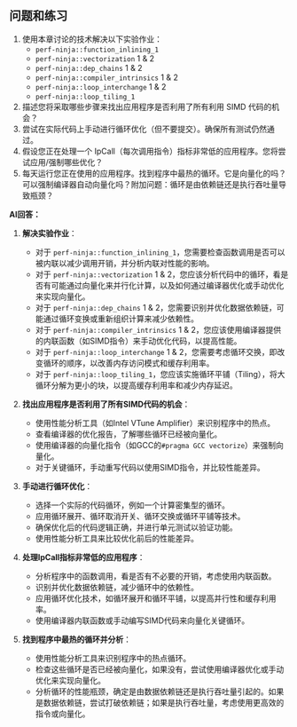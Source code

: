 ## 问题和练习 

1. 使用本章讨论的技术解决以下实验作业：
    - `perf-ninja::function_inlining_1` 
    - `perf-ninja::vectorization` 1 & 2
    - `perf-ninja::dep_chains` 1 & 2
    - `perf-ninja::compiler_intrinsics` 1 & 2
    - `perf-ninja::loop_interchange` 1 & 2
    - `perf-ninja::loop_tiling_1`
2. 描述您将采取哪些步骤来找出应用程序是否利用了所有利用 SIMD 代码的机会？
3. 尝试在实际代码上手动进行循环优化（但不要提交）。确保所有测试仍然通过。
4. 假设您正在处理一个 IpCall（每次调用指令）指标非常低的应用程序。您将尝试应用/强制哪些优化？
5. 每天运行您正在使用的应用程序。找到程序中最热的循环。它是向量化的吗？可以强制编译器自动向量化吗？附加问题：循环是由依赖链还是执行吞吐量导致瓶颈？

**AI回答：**

1. **解决实验作业**：
    - 对于 `perf-ninja::function_inlining_1`，您需要检查函数调用是否可以被内联以减少调用开销，并分析内联对性能的影响。
    - 对于 `perf-ninja::vectorization` 1 & 2，您应该分析代码中的循环，看是否有可能通过向量化来并行化计算，以及如何通过编译器优化或手动优化来实现向量化。
    - 对于 `perf-ninja::dep_chains` 1 & 2，您需要识别并优化数据依赖链，可能通过循环变换或重新组织计算来减少依赖性。
    - 对于 `perf-ninja::compiler_intrinsics` 1 & 2，您应该使用编译器提供的内联函数（如SIMD指令）来手动优化代码，以提高性能。
    - 对于 `perf-ninja::loop_interchange` 1 & 2，您需要考虑循环交换，即改变循环的顺序，以改善内存访问模式和缓存利用率。
    - 对于 `perf-ninja::loop_tiling_1`，您应该实施循环平铺（Tiling），将大循环分解为更小的块，以提高缓存利用率和减少内存延迟。

2. **找出应用程序是否利用了所有SIMD代码的机会**：
    - 使用性能分析工具（如Intel VTune Amplifier）来识别程序中的热点。
    - 查看编译器的优化报告，了解哪些循环已经被向量化。
    - 使用编译器的向量化指令（如GCC的`#pragma GCC vectorize`）来强制向量化。
    - 对于关键循环，手动重写代码以使用SIMD指令，并比较性能差异。

3. **手动进行循环优化**：
    - 选择一个实际的代码循环，例如一个计算密集型的循环。
    - 应用循环展开、循环取消开关、循环交换或循环平铺等技术。
    - 确保优化后的代码逻辑正确，并进行单元测试以验证功能。
    - 使用性能分析工具来比较优化前后的性能差异。

4. **处理IpCall指标非常低的应用程序**：
    - 分析程序中的函数调用，看是否有不必要的开销，考虑使用内联函数。
    - 识别并优化数据依赖链，减少循环中的依赖性。
    - 应用循环优化技术，如循环展开和循环平铺，以提高并行性和缓存利用率。
    - 使用编译器内联函数或手动编写SIMD代码来向量化关键循环。

5. **找到程序中最热的循环并分析**：
    - 使用性能分析工具来识别程序中的热点循环。
    - 检查这些循环是否已经被向量化，如果没有，尝试使用编译器优化或手动优化来实现向量化。
    - 分析循环的性能瓶颈，确定是由数据依赖链还是执行吞吐量引起的。如果是数据依赖链，尝试打破依赖链；如果是执行吞吐量，考虑使用更高效的指令或向量化。